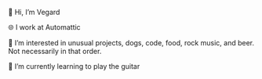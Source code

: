 👋 Hi, I’m Vegard

🌐 I work at Automattic

👀 I’m interested in unusual projects, dogs, code, food, rock music, and beer. Not necessarily in that order.

🎸 I’m currently learning to play the guitar

